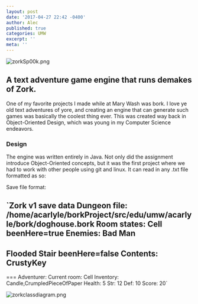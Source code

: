 ```yaml
---
layout: post
date: '2017-04-27 22:42 -0400'
author: Alec
published: true
categories: UMW
excerpt: ''
meta: ''
---
```

![zorkSp00k.png]({{site.baseurl}}/img/zorkSp00k.png)

## A text adventure game engine that runs demakes of Zork.

One of my favorite projects I made while at Mary Wash was bork.  I love ye old text adventures of yore, and creating an engine that can generate such games was basically the coolest thing ever.  This was created way back in Object-Oriented Design, which was young in my Computer Science endeavors.  

### Design

The engine was written entirely in Java.  Not only did the assignment introduce Object-Oriented concepts, but it was the first project where we had to work with other people using git and linux.  It can read in any .txt file formatted as so:

Save file format:

`Zork v1 save data
Dungeon file: /home/acarlyle/borkProject/src/edu/umw/acarlyle/bork/doghouse.bork
Room states:
Cell
beenHere=true
Enemies: Bad Man
---
Flooded Stair
beenHere=false
Contents: CrustyKey
---
===
Adventurer:
Current room: Cell
Inventory: Candle,CrumpledPieceOfPaper
Health: 5
Str: 12
Def: 10
Score: 20`

![zorkclassdiagram.png]({{site.baseurl}}/img/zorkclassdiagram.png)

